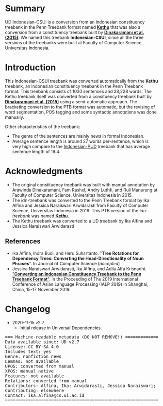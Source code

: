 # Summary

UD Indonesian-CSUI is a conversion from an Indonesian constituency treebank in the Penn Treebank format named [**Kethu**](https://github.com/ialfina/kethu) that was also a conversion from a constituency treebank built by [**Dinakaramani et al. (2015)**](https://github.com/famrashel/idn-treebank). 
We named this treebank **Indonesian-CSUI**, since all the three versions of the treebanks were built at Faculty of Computer Science, Universitas Indonesia.


# Introduction

This Indonesian-CSUI treebank was converted automatically from the **Kethu** treebank, an Indonesian constituency treebank in the Penn Treebank format. This treebank consists of 1030 sentences and 28,228 words. The Kethu treebank itself was converted from a consituency treebank built by [**Dinakaramani et al. (2015)**](https://github.com/famrashel/idn-treebank) using a semi-automatic approach. The bracketing conversion to the PTB format was automatic, but the revising of word segmentation, POS tagging and some syntactic annotations was done manually.

Other characteristics of the treebank:
* The genre of the sentences are mainly news in formal Indonesian. 
* Average sentence length is around 27 words per-sentence, which is very high compare to the [Indonesian-PUD](https://github.com/UniversalDependencies/UD_Indonesian-PUD) treebank that has average sentence length of 19.4.


# Acknowledgments

* The original constituency treebank was built with manual annotation by [Arawinda Dinakaramani, Fam Rashel, Andry Luthfi, and Ruli Manurung](https://github.com/famrashel/idn-treebank) at Faculty of Computer Science, Universitas Indonesia in 2015.
* The idn-treebank was converted to the Penn Treebank format by Ika Alfina and Jessica Naraiswari Arwidarasti from Faculty of Computer Science, Universitas Indonesia in 2019. This PTB version of the _idn-treebank_ was named [**Kethu**](https://github.com/ialfina/kethu).
* The Kethu treebank was converted to a UD treebank by Ika Alfina and Jessica Naraiswari Arwidarasti

## References
* Ika Alfina, Indra Budi, and Heru Suhartanto. "**Tree Rotations for Dependency Trees: Converting the Head-Directionality of Noun Phrases**". In Journal of Computer Science (_accepted_)
* Jessica Naraiswari Arwidarasti, Ika Alfina, and Adila Alfa Krisnadhi. ["**Converting an Indonesian Constituency Treebank to the Penn Treebank Format**"](https://ieeexplore.ieee.org/abstract/document/9037723). In the Proceeding of The 2019 International Conference of Asian Language Processing (IALP 2019) in Shanghai, China, 15-17 November 2019. 


# Changelog

* 2020-11-15 v2.7
  * Initial release in Universal Dependencies.


<pre>
=== Machine-readable metadata (DO NOT REMOVE!) ================================
Data available since: UD v2.7
License: CC BY-SA 4.0
Includes text: yes
Genre: nonfiction news
Lemmas: not available
UPOS: converted from manual
XPOS: manual native
Features: not available
Relations: converted from manual
Contributors: Alfina, Ika; Arwidarasti, Jessica Naraiswari;  Dinakaramani, Arawinda; Manurung, Ruli; Rashel, Fam; Luthfi, Andry 
Contributing: elsewhere
Contact: ika.alfina@cs.ui.ac.id
===============================================================================
</pre>
